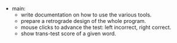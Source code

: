 - main:
  - write documentation on how to use the various tools.
  - prepare a retrograde design of the whole program.
  - mouse clicks to advance the test: left incorrect, right correct.
  - show trans-test score of a given word.